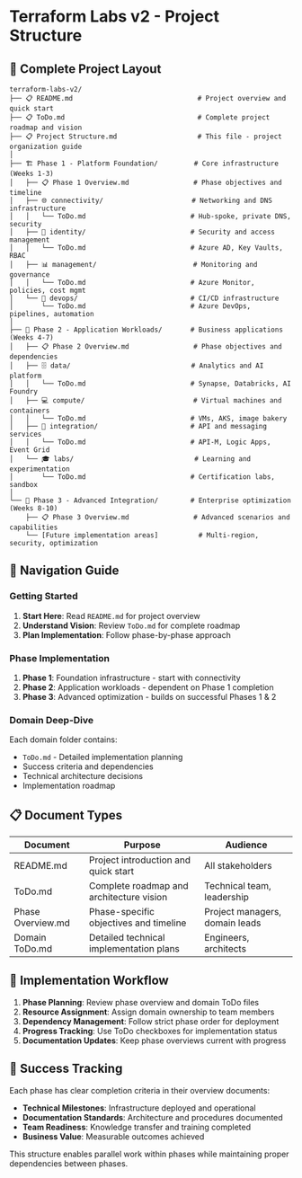 # Terraform Labs v2 - Project Structure

## 📁 Complete Project Layout

```
terraform-labs-v2/
├── 📋 README.md                               # Project overview and quick start
├── 📋 ToDo.md                                 # Complete project roadmap and vision
├── 📋 Project Structure.md                    # This file - project organization guide
│
├── 🏗️ Phase 1 - Platform Foundation/         # Core infrastructure (Weeks 1-3)
│   ├── 📋 Phase 1 Overview.md                # Phase objectives and timeline
│   ├── 🌐 connectivity/                      # Networking and DNS infrastructure
│   │   └── ToDo.md                          # Hub-spoke, private DNS, security
│   ├── 🔐 identity/                          # Security and access management
│   │   └── ToDo.md                          # Azure AD, Key Vaults, RBAC
│   ├── 📊 management/                        # Monitoring and governance
│   │   └── ToDo.md                          # Azure Monitor, policies, cost mgmt
│   └── 🔄 devops/                            # CI/CD infrastructure
│       └── ToDo.md                          # Azure DevOps, pipelines, automation
│
├── 🎯 Phase 2 - Application Workloads/       # Business applications (Weeks 4-7)
│   ├── 📋 Phase 2 Overview.md                # Phase objectives and dependencies
│   ├── 🗄️ data/                              # Analytics and AI platform
│   │   └── ToDo.md                          # Synapse, Databricks, AI Foundry
│   ├── 💻 compute/                           # Virtual machines and containers
│   │   └── ToDo.md                          # VMs, AKS, image bakery
│   ├── 🔗 integration/                       # API and messaging services
│   │   └── ToDo.md                          # API-M, Logic Apps, Event Grid
│   └── 🎓 labs/                              # Learning and experimentation
│       └── ToDo.md                          # Certification labs, sandbox
│
└── 🚀 Phase 3 - Advanced Integration/        # Enterprise optimization (Weeks 8-10)
    ├── 📋 Phase 3 Overview.md                # Advanced scenarios and capabilities
    └── [Future implementation areas]          # Multi-region, security, optimization
```

## 🎯 Navigation Guide

### Getting Started
1. **Start Here**: Read `README.md` for project overview
2. **Understand Vision**: Review `ToDo.md` for complete roadmap
3. **Plan Implementation**: Follow phase-by-phase approach

### Phase Implementation
1. **Phase 1**: Foundation infrastructure - start with connectivity
2. **Phase 2**: Application workloads - dependent on Phase 1 completion
3. **Phase 3**: Advanced optimization - builds on successful Phases 1 & 2

### Domain Deep-Dive
Each domain folder contains:
- `ToDo.md` - Detailed implementation planning
- Success criteria and dependencies
- Technical architecture decisions
- Implementation roadmap

## 📋 Document Types

| Document | Purpose | Audience |
|----------|---------|----------|
| README.md | Project introduction and quick start | All stakeholders |
| ToDo.md | Complete roadmap and architecture vision | Technical team, leadership |
| Phase Overview.md | Phase-specific objectives and timeline | Project managers, domain leads |
| Domain ToDo.md | Detailed technical implementation plans | Engineers, architects |

## 🚀 Implementation Workflow

1. **Phase Planning**: Review phase overview and domain ToDo files
2. **Resource Assignment**: Assign domain ownership to team members
3. **Dependency Management**: Follow strict phase order for deployment
4. **Progress Tracking**: Use ToDo checkboxes for implementation status
5. **Documentation Updates**: Keep phase overviews current with progress

## 🎯 Success Tracking

Each phase has clear completion criteria in their overview documents:
- **Technical Milestones**: Infrastructure deployed and operational
- **Documentation Standards**: Architecture and procedures documented
- **Team Readiness**: Knowledge transfer and training completed
- **Business Value**: Measurable outcomes achieved

This structure enables parallel work within phases while maintaining proper dependencies between phases.
